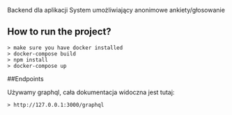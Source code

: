 Backend dla aplikacji System umożliwiający anonimowe ankiety/głosowanie

## How to run the project?

    > make sure you have docker installed
    > docker-compose build
    > npm install
    > docker-compose up


##Endpoints

Używamy graphql, cała dokumentacja widoczna jest tutaj:

    > http://127.0.0.1:3000/graphql
